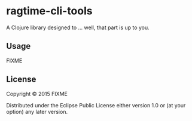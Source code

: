 # ragtime-cli-tools

A Clojure library designed to ... well, that part is up to you.

## Usage

FIXME

## License

Copyright © 2015 FIXME

Distributed under the Eclipse Public License either version 1.0 or (at
your option) any later version.
